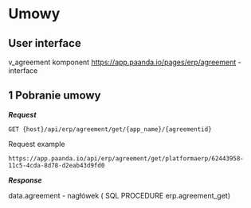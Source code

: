 # Umowy

## User interface

v_agreement komponent
https://app.paanda.io/pages/erp/agreement - interface

## 1 Pobranie  umowy

***Request***

```http
GET {host}/api/erp/agreement/get/{app_name}/{agreementid}
```

Request example 

```http
https://app.paanda.io/api/erp/agreement/get/platformaerp/62443958-11c5-4cda-8d78-d2eab43d9fd0
```


***Response***

data.agreement - nagłówek ( SQL PROCEDURE erp.agreement_get)
